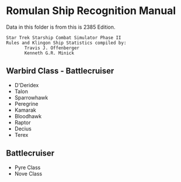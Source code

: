 
# Romulan Ship Recognition Manual

Data in this folder is from this is 2385 Edition.

```
Star Trek Starship Combat Simulator Phase II
Rules and Klingon Ship Statistics compiled by:
       Travis J. Offenberger
       Kenneth G.R. Minick
```


## Warbird Class - Battlecruiser

- D'Deridex
- Talon
- Sparrowhawk
- Peregrine
- Kamarak
- Bloodhawk
- Raptor
- Decius
- Terex


## Battlecruiser 

- Pyre Class
- Nove Class